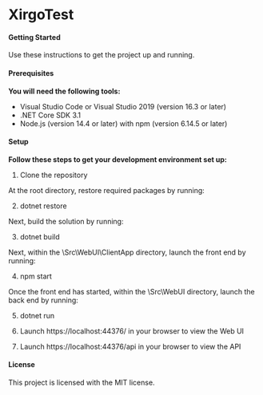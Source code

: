 # XirgoTest

<h4>Getting Started</h4>
Use these instructions to get the project up and running.

<h4>Prerequisites</h4>
<strong>You will need the following tools:</strong>
<ul>
<li>Visual Studio Code or Visual Studio 2019 (version 16.3 or later)</li>
<li>.NET Core SDK 3.1</li>
<li>Node.js (version 14.4 or later) with npm (version 6.14.5 or later)</li>
</ul>
<h4>Setup</h4>

<strong>Follow these steps to get your development environment set up:</strong>

1. Clone the repository

<p>At the root directory, restore required packages by running:</p>

2. dotnet restore
<p>Next, build the solution by running:</p>

3. dotnet build
<p>Next, within the \Src\WebUI\ClientApp directory, launch the front end by running:</p>

4. npm start
<p>Once the front end has started, within the \Src\WebUI directory, launch the back end by running:</p>

5. dotnet run
6. Launch https://localhost:44376/ in your browser to view the Web UI

6. Launch https://localhost:44376/api in your browser to view the API

<h4>License</h4>
This project is licensed with the MIT license.
